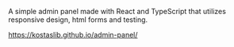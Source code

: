 A simple admin panel made with React and TypeScript that utilizes responsive design, html forms and testing.

https://kostaslib.github.io/admin-panel/
